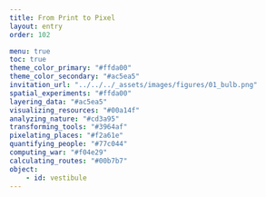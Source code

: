 ```yaml
---
title: From Print to Pixel
layout: entry
order: 102

menu: true
toc: true
theme_color_primary: "#ffda00"
theme_color_secondary: "#ac5ea5"
invitation_url: "../../../_assets/images/figures/01_bulb.png"
spatial_experiments: "#ffda00"
layering_data: "#ac5ea5"
visualizing_resources: "#00a14f"
analyzing_nature: "#cd3a95"
transforming_tools: "#3964af"
pixelating_places: "#f2a61e"
quantifying_people: "#77c044"
computing_war: "#f04e29"
calculating_routes: "#00b7b7"
object:
    - id: vestibule
---
```


